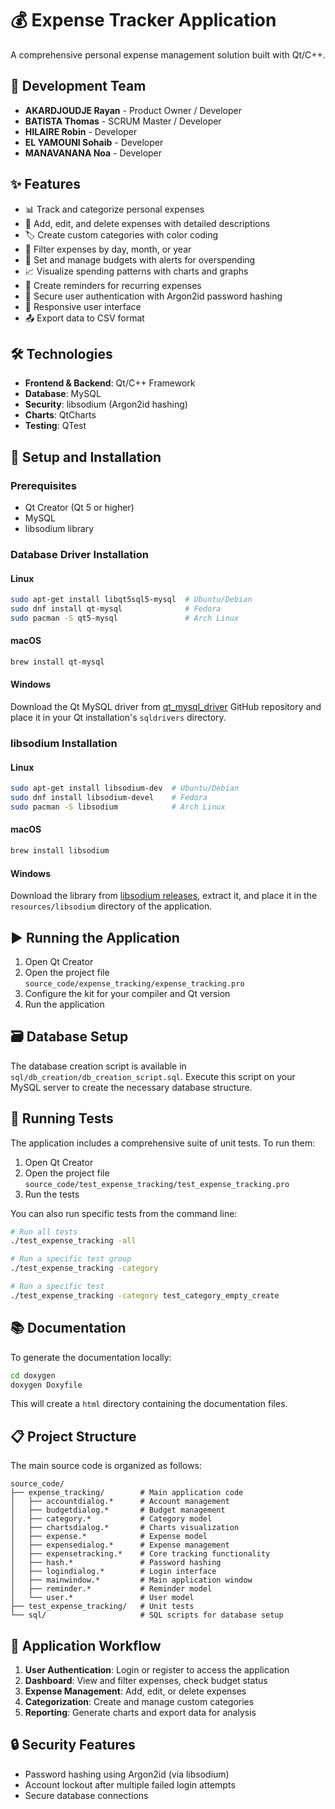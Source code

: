 # 💰 Expense Tracker Application

A comprehensive personal expense management solution built with Qt/C++.

## 👥 Development Team

- **AKARDJOUDJE Rayan** - Product Owner / Developer
- **BATISTA Thomas** - SCRUM Master / Developer
- **HILAIRE Robin** - Developer
- **EL YAMOUNI Sohaib** - Developer
- **MANAVANANA Noa** - Developer

## ✨ Features

- 📊 Track and categorize personal expenses
- 📝 Add, edit, and delete expenses with detailed descriptions
- 🏷️ Create custom categories with color coding
- 📅 Filter expenses by day, month, or year
- 💸 Set and manage budgets with alerts for overspending
- 📈 Visualize spending patterns with charts and graphs
- 🔔 Create reminders for recurring expenses
- 🔐 Secure user authentication with Argon2id password hashing
- 📱 Responsive user interface
- 📤 Export data to CSV format

## 🛠️ Technologies

- **Frontend & Backend**: Qt/C++ Framework
- **Database**: MySQL
- **Security**: libsodium (Argon2id hashing)
- **Charts**: QtCharts
- **Testing**: QTest

## 🔧 Setup and Installation

### Prerequisites

- Qt Creator (Qt 5 or higher)
- MySQL
- libsodium library

### Database Driver Installation

#### Linux
```sh
sudo apt-get install libqt5sql5-mysql  # Ubuntu/Debian
sudo dnf install qt-mysql              # Fedora
sudo pacman -S qt5-mysql               # Arch Linux
```

#### macOS
```sh
brew install qt-mysql
```

#### Windows
Download the Qt MySQL driver from [qt_mysql_driver](https://github.com/thecodemonkey86/qt_mysql_driver) GitHub repository and place it in your Qt installation's `sqldrivers` directory.

### libsodium Installation

#### Linux
```sh
sudo apt-get install libsodium-dev  # Ubuntu/Debian
sudo dnf install libsodium-devel    # Fedora
sudo pacman -S libsodium            # Arch Linux
```

#### macOS
```sh
brew install libsodium
```

#### Windows
Download the library from [libsodium releases](https://download.libsodium.org/libsodium/releases/), extract it, and place it in the `resources/libsodium` directory of the application.

## ▶️ Running the Application

1. Open Qt Creator
2. Open the project file `source_code/expense_tracking/expense_tracking.pro`
3. Configure the kit for your compiler and Qt version
4. Run the application

## 🗃️ Database Setup

The database creation script is available in `sql/db_creation/db_creation_script.sql`. Execute this script on your MySQL server to create the necessary database structure.

## 🧪 Running Tests

The application includes a comprehensive suite of unit tests. To run them:

1. Open Qt Creator
2. Open the project file `source_code/test_expense_tracking/test_expense_tracking.pro`
3. Run the tests

You can also run specific tests from the command line:

```sh
# Run all tests
./test_expense_tracking -all

# Run a specific test group
./test_expense_tracking -category

# Run a specific test
./test_expense_tracking -category test_category_empty_create
```

## 📚 Documentation

To generate the documentation locally:

```sh
cd doxygen
doxygen Doxyfile
```

This will create a `html` directory containing the documentation files.

## 📋 Project Structure

The main source code is organized as follows:

```
source_code/
├── expense_tracking/        # Main application code
│   ├── accountdialog.*      # Account management
│   ├── budgetdialog.*       # Budget management
│   ├── category.*           # Category model
│   ├── chartsdialog.*       # Charts visualization
│   ├── expense.*            # Expense model
│   ├── expensedialog.*      # Expense management
│   ├── expensetracking.*    # Core tracking functionality
│   ├── hash.*               # Password hashing
│   ├── logindialog.*        # Login interface
│   ├── mainwindow.*         # Main application window
│   ├── reminder.*           # Reminder model
│   └── user.*               # User model
├── test_expense_tracking/   # Unit tests
└── sql/                     # SQL scripts for database setup
```

## 🔄 Application Workflow

1. **User Authentication**: Login or register to access the application
2. **Dashboard**: View and filter expenses, check budget status
3. **Expense Management**: Add, edit, or delete expenses
4. **Categorization**: Create and manage custom categories
5. **Reporting**: Generate charts and export data for analysis

## 🔒 Security Features

- Password hashing using Argon2id (via libsodium)
- Account lockout after multiple failed login attempts
- Secure database connections